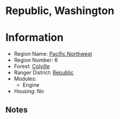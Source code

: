 
Republic, Washington
====================
  
# Information  
* Region Name: [Pacific Northwest]()  
* Region Number: 6  
* Forest: [Colville](http://www.fs.usda.gov/colville)  
* Ranger District: [Republic]()  
* Modules:  
  - Engine  
* Housing: No  
  
## Notes

